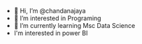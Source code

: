 - 👋 Hi, I’m @chandanajaya
- 👀 I’m interested in Programing
- 🌱 I’m currently learning Msc Data Science
- I'm interested in power BI

<!---
chandanajaya/chandanajaya is a ✨ special ✨ repository because its `README.md` (this file) appears on your GitHub profile.
You can click the Preview link to take a look at your changes.
--->


